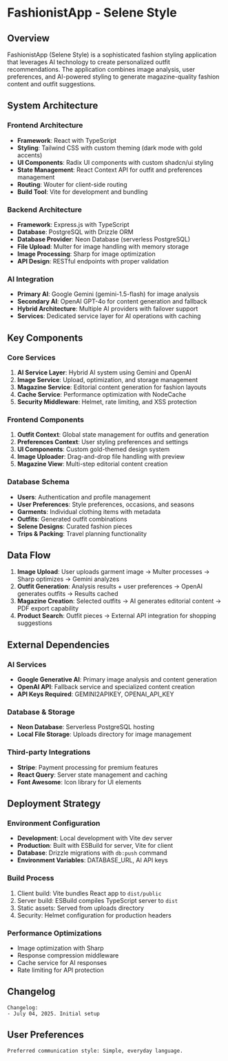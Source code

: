 # FashionistApp - Selene Style

## Overview

FashionistApp (Selene Style) is a sophisticated fashion styling application that leverages AI technology to create personalized outfit recommendations. The application combines image analysis, user preferences, and AI-powered styling to generate magazine-quality fashion content and outfit suggestions.

## System Architecture

### Frontend Architecture
- **Framework**: React with TypeScript
- **Styling**: Tailwind CSS with custom theming (dark mode with gold accents)
- **UI Components**: Radix UI components with custom shadcn/ui styling
- **State Management**: React Context API for outfit and preferences management
- **Routing**: Wouter for client-side routing
- **Build Tool**: Vite for development and bundling

### Backend Architecture
- **Framework**: Express.js with TypeScript
- **Database**: PostgreSQL with Drizzle ORM
- **Database Provider**: Neon Database (serverless PostgreSQL)
- **File Upload**: Multer for image handling with memory storage
- **Image Processing**: Sharp for image optimization
- **API Design**: RESTful endpoints with proper validation

### AI Integration
- **Primary AI**: Google Gemini (gemini-1.5-flash) for image analysis
- **Secondary AI**: OpenAI GPT-4o for content generation and fallback
- **Hybrid Architecture**: Multiple AI providers with failover support
- **Services**: Dedicated service layer for AI operations with caching

## Key Components

### Core Services
1. **AI Service Layer**: Hybrid AI system using Gemini and OpenAI
2. **Image Service**: Upload, optimization, and storage management
3. **Magazine Service**: Editorial content generation for fashion layouts
4. **Cache Service**: Performance optimization with NodeCache
5. **Security Middleware**: Helmet, rate limiting, and XSS protection

### Frontend Components
1. **Outfit Context**: Global state management for outfits and generation
2. **Preferences Context**: User styling preferences and settings
3. **UI Components**: Custom gold-themed design system
4. **Image Uploader**: Drag-and-drop file handling with preview
5. **Magazine View**: Multi-step editorial content creation

### Database Schema
- **Users**: Authentication and profile management
- **User Preferences**: Style preferences, occasions, and seasons
- **Garments**: Individual clothing items with metadata
- **Outfits**: Generated outfit combinations
- **Selene Designs**: Curated fashion pieces
- **Trips & Packing**: Travel planning functionality

## Data Flow

1. **Image Upload**: User uploads garment image → Multer processes → Sharp optimizes → Gemini analyzes
2. **Outfit Generation**: Analysis results + user preferences → OpenAI generates outfits → Results cached
3. **Magazine Creation**: Selected outfits → AI generates editorial content → PDF export capability
4. **Product Search**: Outfit pieces → External API integration for shopping suggestions

## External Dependencies

### AI Services
- **Google Generative AI**: Primary image analysis and content generation
- **OpenAI API**: Fallback service and specialized content creation
- **API Keys Required**: GEMINI2APIKEY, OPENAI_API_KEY

### Database & Storage
- **Neon Database**: Serverless PostgreSQL hosting
- **Local File Storage**: Uploads directory for image management

### Third-party Integrations
- **Stripe**: Payment processing for premium features
- **React Query**: Server state management and caching
- **Font Awesome**: Icon library for UI elements

## Deployment Strategy

### Environment Configuration
- **Development**: Local development with Vite dev server
- **Production**: Built with ESBuild for server, Vite for client
- **Database**: Drizzle migrations with `db:push` command
- **Environment Variables**: DATABASE_URL, AI API keys

### Build Process
1. Client build: Vite bundles React app to `dist/public`
2. Server build: ESBuild compiles TypeScript server to `dist`
3. Static assets: Served from uploads directory
4. Security: Helmet configuration for production headers

### Performance Optimizations
- Image optimization with Sharp
- Response compression middleware
- Cache service for AI responses
- Rate limiting for API protection

## Changelog

```
Changelog:
- July 04, 2025. Initial setup
```

## User Preferences

```
Preferred communication style: Simple, everyday language.
```